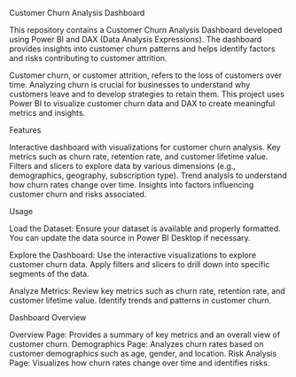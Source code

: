 Customer Churn Analysis Dashboard

This repository contains a Customer Churn Analysis Dashboard developed using Power BI and DAX (Data Analysis Expressions). The dashboard provides insights into customer churn patterns and helps identify factors and risks contributing to customer attrition.

Customer churn, or customer attrition, refers to the loss of customers over time. Analyzing churn is crucial for businesses to understand why customers leave and to develop strategies to retain them. This project uses Power BI to visualize customer churn data and DAX to create meaningful metrics and insights.

Features

Interactive dashboard with visualizations for customer churn analysis.
Key metrics such as churn rate, retention rate, and customer lifetime value.
Filters and slicers to explore data by various dimensions (e.g., demographics, geography, subscription type).
Trend analysis to understand how churn rates change over time.
Insights into factors influencing customer churn and risks associated.

Usage

Load the Dataset:
Ensure your dataset is available and properly formatted. You can update the data source in Power BI Desktop if necessary.

Explore the Dashboard:
Use the interactive visualizations to explore customer churn data.
Apply filters and slicers to drill down into specific segments of the data.

Analyze Metrics:
Review key metrics such as churn rate, retention rate, and customer lifetime value.
Identify trends and patterns in customer churn.

Dashboard Overview

Overview Page: Provides a summary of key metrics and an overall view of customer churn.
Demographics Page: Analyzes churn rates based on customer demographics such as age, gender, and location.
Risk Analysis Page: Visualizes how churn rates change over time and identifies risks.



